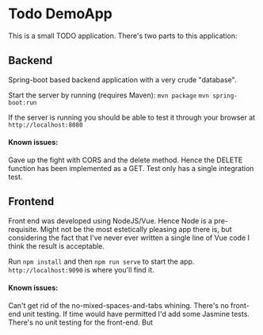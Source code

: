 # Todo DemoApp

This is a small TODO application.
There's two parts to this application:

## Backend 
Spring-boot based backend application with a very crude "database".
 
Start the server by running (requires Maven): 
`mvn package`
`mvn spring-boot:run`

If the server is running you should be able to test it through your browser at `http://localhost:8080`

#### Known issues:
Gave up the fight with CORS and the delete method. Hence the DELETE function has been implemented as a GET.
Test only has a single integration test.

## Frontend
Front end was developed using NodeJS/Vue.
Hence Node is a pre-requisite.
Might not be the most estetically pleasing app there is, but considering the fact that I've never ever written a single line of Vue code I think the result is acceptable.

Run `npm install` and then `npm run serve` to start the app.
`http://localhost:9090` is where you'll find it.

#### Known issues:
Can't get rid of the no-mixed-spaces-and-tabs whining.
There's no front-end unit testing. If time would have permitted I'd add some Jasmine tests.
There's no unit testing for the front-end. But 
